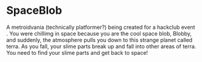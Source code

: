 # SpaceBlob
A metroidvania (technically platformer?) being created for a hackclub event . You were chillimg in space because you are the cool space blob, Blobby, and suddenly, the atmosphere pulls you down to this strange planet called terra. As you fall, your slime parts break up and fall into other areas of terra. You need to find your slime parts and get back to space!
